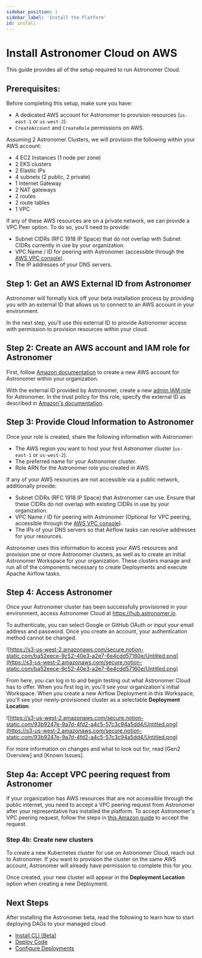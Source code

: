 ```yaml
---
sidebar_position: 1
sidebar_label: 'Install the Platform'
id: install
---
```


# Install Astronomer Cloud on AWS

This guide provides all of the setup required to run Astronomer Cloud.

## Prerequisites:

Before completing this setup, make sure you have:

- A dedicated AWS account for Astronomer to provision resources (`us-east-1` or `us-west-2`).
- `CreateAccount` and `CreateRole` permissions on AWS.

Assuming 2 Astronomer Clusters, we will provision the following within your AWS account:

- 4 EC2 Instances (1 node per zone)
- 2 EKS clusters
- 2 Elastic IPs
- 4 subnets (2 public, 2 private).
- 1 Internet Gateway
- 2 NAT gateways
- 2 routes
- 2 route tables
- 1 VPC

If any of these AWS resources are on a private network, we can provide a VPC Peer option. To do so, you'll need to provide:

- Subnet CIDRs (RFC 1918 IP Space) that do not overlap with Subnet CIDRs currently in use by your organization.
- VPC Name / ID for peering with Astronomer (accessible through the [AWS VPC console](https://console.aws.amazon.com/vpc/)).
- The IP addresses of your DNS servers.

## Step 1: Get an AWS External ID from Astronomer

Astronomer will formally kick off your beta installation process by providing you with an external ID that allows us to connect to an AWS account in your environment.

In the next step, you'll use this external ID to provide Astronomer access with permission to provision resources within your cloud.

## Step 2: Create an AWS account and IAM role for Astronomer

First, follow [Amazon documentation](https://docs.aws.amazon.com/organizations/latest/userguide/orgs_manage_accounts_create.html) to create a new AWS account for Astronomer within your organization.

With the external ID provided by Astronomer, create a new [admin IAM role](https://docs.aws.amazon.com/IAM/latest/UserGuide/getting-started_create-admin-group.html#getting-started_create-admin-group-console) for Astronomer. In the trust policy for this role, specify the external ID as described in [Amazon's documentation](https://docs.aws.amazon.com/IAM/latest/UserGuide/id_roles_create_for-user_externalid.html).

## Step 3: Provide Cloud Information to Astronomer

Once your role is created, share the following information with Astronomer:

- The AWS region you want to host your first Astronomer cluster (`us-east-1` or `us-west-2`).
- The preferred name for your Astronomer cluster.
- Role ARN for the Astronomer role you created in AWS.

If any of your AWS resources are not accessible via a public network, additionally provide:

- Subnet CIDRs (RFC 1918 IP Space) that Astronomer can use. Ensure that these CIDRs do not overlap with existing CIDRs in use by your organization.
- VPC Name / ID for peering with Astronomer (Optional for VPC peering, accessible through the [AWS VPC console](https://console.aws.amazon.com/vpc/)).
- The IPs of your DNS servers so that Airflow tasks can resolve addresses for your resources.

Astronomer uses this information to access your AWS resources and provision one or more Astronomer clusters, as well as to create an initial Astronomer Workspace for your organization. These clusters manage and run all of the components necessary to create Deployments and execute Apache Airflow tasks.

## Step 4: Access Astronomer

Once your Astronomer cluster has been successfully provisioned in your environment, access Astronomer Cloud at https://hub.astronomer.io.

To authenticate, you can select Google or GitHub OAuth or input your email address and password. Once you create an account, your authentication method cannot be changed.

![https://s3-us-west-2.amazonaws.com/secure.notion-static.com/ba52eece-9c52-40e3-a2e7-6e4cdd57160e/Untitled.png](https://s3-us-west-2.amazonaws.com/secure.notion-static.com/ba52eece-9c52-40e3-a2e7-6e4cdd57160e/Untitled.png)

From here, you can log in to and begin testing out what Astronomer Cloud has to offer. When you first log in, you'll see your organization's initial Workspace. When you create a new Airflow Deployment in this Workspace, you'll see your newly-provisioned cluster as a selectable **Deployment Location**.

![https://s3-us-west-2.amazonaws.com/secure.notion-static.com/93b9247e-9a7d-4fd2-a4c5-57c3c94a5dd4/Untitled.png](https://s3-us-west-2.amazonaws.com/secure.notion-static.com/93b9247e-9a7d-4fd2-a4c5-57c3c94a5dd4/Untitled.png)

For more information on changes and what to look out for, read [Gen2 Overview] and [Known Issues].

## Step 4a: Accept VPC peering request from Astronomer

If your organization has AWS resources that are not accessible through the public internet, you need to accept a VPC peering request from Astronomer after your representative has installed the platform. To accept Astronomer's VPC peering request, follow the steps in [this Amazon guide](https://docs.aws.amazon.com/vpc/latest/peering/create-vpc-peering-connection.html) to accept the request.

### Step 4b: Create new clusters

To create a new Kubernetes cluster for use on Astronomer Cloud, reach out to Astronomer. If you want to provision the cluster on the same AWS account, Astronomer will already have permission to complete this for you.

Once created, your new cluster will appear in the **Deployment Location** option when creating a new Deployment.

## Next Steps

After installing the Astronomer beta, read the following to learn how to start deploying DAGs to your managed cloud:

- [Install CLI (Beta)](install-cli)
- [Deploy Code](deploy-code)
- [Configure Deployments](configure-deployments)
